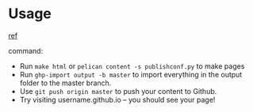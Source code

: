 

# Usage 

[ref](https://www.dataquest.io/blog/how-to-setup-a-data-science-blog/)

command:

* Run `make html` or `pelican content -s publishconf.py` to make pages 
* Run `ghp-import output -b master` to import everything in the output folder to the master branch.
* Use `git push origin master` to push your content to Github.
* Try visiting username.github.io – you should see your page!
